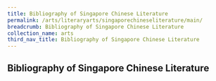 ```yaml
---
title: Bibliography of Singapore Chinese Literature
permalink: /arts/literaryarts/singaporechineseliterature/main/
breadcrumb: Bibliography of Singapore Chinese Literature
collection_name: arts
third_nav_title: Bibliography of Singapore Chinese Literature
---
```


## **Bibliography of Singapore Chinese Literature**